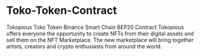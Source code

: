 # Toko-Token-Contract
Tokopious Toko Token Binance Smart Chain BEP20 Contract
Tokopious offers everyone the opportunity to create NFTs from their digital assets and sell them on the NFT Marketplace. 
The new marketplace will bring together artists, creators and crypto enthusiasts from around the world.
